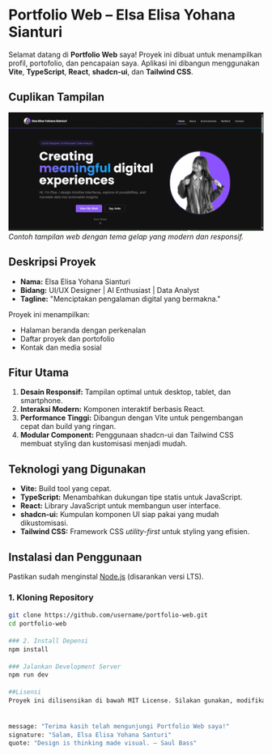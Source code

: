 # Portfolio Web – Elsa Elisa Yohana Sianturi

Selamat datang di **Portfolio Web** saya! Proyek ini dibuat untuk menampilkan profil, portofolio, dan pencapaian saya. Aplikasi ini dibangun menggunakan **Vite**, **TypeScript**, **React**, **shadcn-ui**, dan **Tailwind CSS**.

## Cuplikan Tampilan

![Screenshot Portfolio](/public/webportofolio.png)  
*Contoh tampilan web dengan tema gelap yang modern dan responsif.*

## Deskripsi Proyek

- **Nama:** Elsa Elisa Yohana Sianturi
- **Bidang:** UI/UX Designer | AI Enthusiast | Data Analyst  
- **Tagline:** "Menciptakan pengalaman digital yang bermakna."

Proyek ini menampilkan:
- Halaman beranda dengan perkenalan
- Daftar proyek dan portofolio
- Kontak dan media sosial

## Fitur Utama

1. **Desain Responsif:** Tampilan optimal untuk desktop, tablet, dan smartphone.  
2. **Interaksi Modern:** Komponen interaktif berbasis React.  
3. **Performance Tinggi:** Dibangun dengan Vite untuk pengembangan cepat dan build yang ringan.  
4. **Modular Component:** Penggunaan shadcn-ui dan Tailwind CSS membuat styling dan kustomisasi menjadi mudah.

## Teknologi yang Digunakan

- **Vite:** Build tool yang cepat.
- **TypeScript:** Menambahkan dukungan tipe statis untuk JavaScript.
- **React:** Library JavaScript untuk membangun user interface.
- **shadcn-ui:** Kumpulan komponen UI siap pakai yang mudah dikustomisasi.
- **Tailwind CSS:** Framework CSS _utility-first_ untuk styling yang efisien.

## Instalasi dan Penggunaan

Pastikan  sudah menginstal [Node.js](https://nodejs.org/) (disarankan versi LTS).

### 1. Kloning Repository

```bash
git clone https://github.com/username/portfolio-web.git
cd portfolio-web

### 2. Install Depensi
npm install

### Jalankan Development Server
npm run dev

##Lisensi
Proyek ini dilisensikan di bawah MIT License. Silakan gunakan, modifikasi, dan bagikan sesuai kebutuhan.


message: "Terima kasih telah mengunjungi Portfolio Web saya!"
signature: "Salam, Elsa Elisa Yohana Santuri"
quote: "Design is thinking made visual. – Saul Bass"
